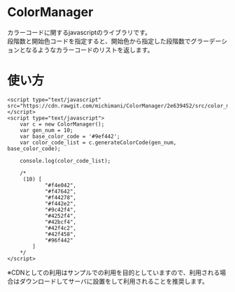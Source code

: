 # ColorManager
カラーコードに関するjavascriptのライブラリです。  
段階数と開始色コードを指定すると、開始色から指定した段階数でグラーデーションとなるようなカラーコードのリストを返します。

# 使い方

```
<script type="text/javascript" src="https://cdn.rawgit.com/michimani/ColorManager/2e639452/src/color_manager.min.js"></script>
<script type="text/javascript">
    var c = new ColorManager();
    var gen_num = 10;
    var base_color_code = '#9ef442';
    var color_code_list = c.generateColorCode(gen_num, base_color_code);

    console.log(color_code_list);

    /*
     (10) [
            "#f4e042",
            "#f47642",
            "#f44278",
            "#f442e2",
            "#9c42f4",
            "#4252f4",
            "#42bcf4",
            "#42f4c2",
            "#42f458",
            "#96f442"
        ]
    */
</script>
```

※CDNとしての利用はサンプルでの利用を目的としていますので、利用される場合はダウンロードしてサーバに設置をして利用されることを推奨します。
